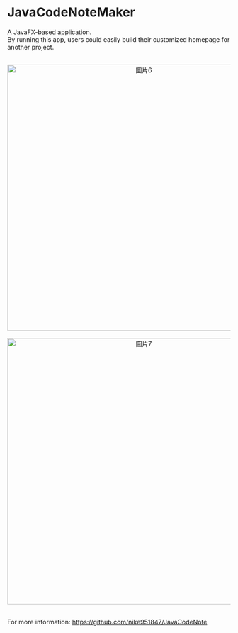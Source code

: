 # JavaCodeNoteMaker
A JavaFX-based application.  
By running this app, users could easily build their customized homepage for another project.  
&nbsp;
<div  align="center">    
<img src="https://user-images.githubusercontent.com/92939085/217282156-e09b5060-3a86-4276-aefb-8881628df305.png" width = "600" alt="圖片6" align=center />
</div>
&nbsp;
<div  align="center">    
<img src="https://user-images.githubusercontent.com/92939085/217282161-dba15a27-3ade-46a5-8163-ba1aca166b49.png" width = "600" alt="圖片7" align=center />
</div>
&nbsp;
  
For more information: https://github.com/nike951847/JavaCodeNote
